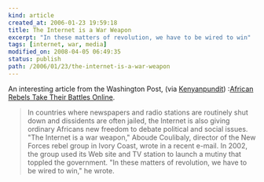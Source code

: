 ```yaml
---
kind: article
created_at: 2006-01-23 19:59:18
title: The Internet is a War Weapon
excerpt: "In these matters of revolution, we have to be wired to win"
tags: [internet, war, media]
modified_on: 2008-04-05 06:49:35
status: publish 
path: /2006/01/23/the-internet-is-a-war-weapon
---
```


An interesting article from the Washington Post, (via <a href="http://www.kenyanpundit.com/?p=113">Kenyanpundit</a>) :<a href="http://www.washingtonpost.com/wp-dyn/content/article/2006/01/13/AR2006011301730.html">African Rebels Take Their Battles Online</a>.


<blockquote class="large">
In countries where newspapers and radio stations are routinely shut down and dissidents are often jailed, the Internet is also giving ordinary Africans new freedom to debate political and social issues. "The Internet is a war weapon," Aboude Coulibaly, director of the New Forces rebel group in Ivory Coast, wrote in a recent e-mail. In 2002, the group used its Web site and TV station to launch a mutiny that toppled the government. "In these matters of revolution, we have to be wired to win," he wrote.</blockquote>

